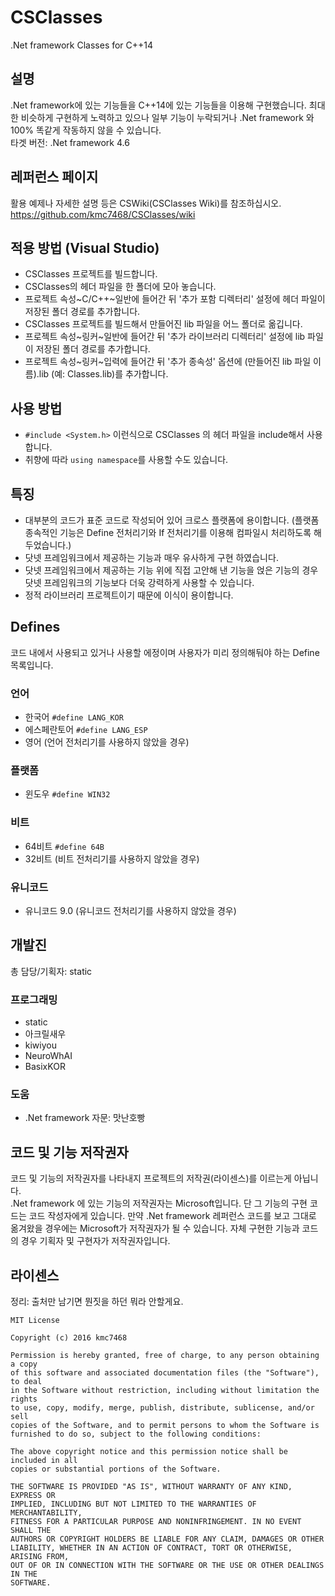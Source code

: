 # CSClasses
.Net framework Classes for C++14

## 설명
.Net framework에 있는 기능들을 C++14에 있는 기능들을 이용해 구현했습니다. 최대한 비슷하게 구현하게 노력하고 있으나 일부 기능이 누락되거나 .Net framework 와 100% 똑같게 작동하지 않을 수 있습니다.<br>
타겟 버전: .Net framework 4.6

## 레퍼런스 페이지
활용 예제나 자세한 설명 등은 CSWiki(CSClasses Wiki)를 참조하십시오.<br>
https://github.com/kmc7468/CSClasses/wiki

## 적용 방법 (Visual Studio)
- CSClasses 프로젝트를 빌드합니다.
- CSClasses의 헤더 파일을 한 폴더에 모아 놓습니다.
- 프로젝트 속성~C/C++~일반에 들어간 뒤 '추가 포함 디렉터리' 설정에 헤더 파일이 저장된 폴더 경로를 추가합니다.
- CSClasses 프로젝트를 빌드해서 만들어진 lib 파일을 어느 폴더로 옮깁니다.
- 프로젝트 속성~링커~일반에 들어간 뒤 '추가 라이브러리 디렉터리' 설정에 lib 파일이 저장된 폴더 경로를 추가합니다.
- 프로젝트 속성~링커~입력에 들어간 뒤 '추가 종속성' 옵션에 (만들어진 lib 파일 이름).lib (예: Classes.lib)를 추가합니다.

## 사용 방법
- ```#include <System.h>``` 이런식으로 CSClasses 의 헤더 파일을 include해서 사용합니다.
- 취향에 따라 ```using namespace```를 사용할 수도 있습니다.

## 특징
- 대부분의 코드가 표준 코드로 작성되어 있어 크로스 플랫폼에 용이합니다. (플랫폼 종속적인 기능은 Define 전처리기와 If 전처리기를 이용해 컴파일시 처리하도록 해 두었습니다.)
- 닷넷 프레임워크에서 제공하는 기능과 매우 유사하게 구현 하였습니다.
- 닷넷 프레임워크에서 제공하는 기능 위에 직접 고안해 낸 기능을 얹은 기능의 경우 닷넷 프레임워크의 기능보다 더욱 강력하게 사용할 수 있습니다.
- 정적 라이브러리 프로젝트이기 때문에 이식이 용이합니다.

## Defines
코드 내에서 사용되고 있거나 사용할 에정이며 사용자가 미리 정의해둬야 하는 Define 목록입니다.
### 언어
- 한국어 ```#define LANG_KOR```
- 에스페란토어 ```#define LANG_ESP```
- 영어 (언어 전처리기를 사용하지 않았을 경우)

### 플랫폼
- 윈도우 ```#define WIN32```

### 비트
- 64비트 ```#define 64B```
- 32비트 (비트 전처리기를 사용하지 않았을 경우)

### 유니코드
- 유니코드 9.0 (유니코드 전처리기를 사용하지 않았을 경우)

## 개발진
총 담당/기획자: static
### 프로그래밍
- static
- 아크릴새우
- kiwiyou
- NeuroWhAI
- BasixKOR

### 도움
- .Net framework 자문: 맛난호빵

## 코드 및 기능 저작권자
코드 및 기능의 저작권자를 나타내지 프로젝트의 저작권(라이센스)를 이르는게 아닙니다.<br>
.Net framework 에 있는 기능의 저작권자는 Microsoft입니다. 단 그 기능의 구현 코드는 코드 작성자에게 있습니다. 만약 .Net framework 레퍼런스 코드를 보고 그대로 옮겨왔을 경우에는 Microsoft가 저작권자가 될 수 있습니다. 자체 구현한 기능과 코드의 경우 기획자 및 구현자가 저작권자입니다.

## 라이센스
정리: 출처만 남기면 뭔짓을 하던 뭐라 안할게요.
```
MIT License

Copyright (c) 2016 kmc7468

Permission is hereby granted, free of charge, to any person obtaining a copy
of this software and associated documentation files (the "Software"), to deal
in the Software without restriction, including without limitation the rights
to use, copy, modify, merge, publish, distribute, sublicense, and/or sell
copies of the Software, and to permit persons to whom the Software is
furnished to do so, subject to the following conditions:

The above copyright notice and this permission notice shall be included in all
copies or substantial portions of the Software.

THE SOFTWARE IS PROVIDED "AS IS", WITHOUT WARRANTY OF ANY KIND, EXPRESS OR
IMPLIED, INCLUDING BUT NOT LIMITED TO THE WARRANTIES OF MERCHANTABILITY,
FITNESS FOR A PARTICULAR PURPOSE AND NONINFRINGEMENT. IN NO EVENT SHALL THE
AUTHORS OR COPYRIGHT HOLDERS BE LIABLE FOR ANY CLAIM, DAMAGES OR OTHER
LIABILITY, WHETHER IN AN ACTION OF CONTRACT, TORT OR OTHERWISE, ARISING FROM,
OUT OF OR IN CONNECTION WITH THE SOFTWARE OR THE USE OR OTHER DEALINGS IN THE
SOFTWARE.
```
